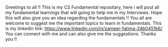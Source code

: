 Greetings to all !! 
This is my CS Fundamental repositary, here i will post all my fundamental learnings that will going to help me in my Interviews.
Hope this will also give you an idea regarding the fundamentals !!
You all are welcome to suggest me the important topics to learn in fundamentals.
This is my linkedin link: https://www.linkedin.com/in/zameer-fatima-24b0451b6/
You can connect with me and can also give me the suggestions.
Thanks you !!
